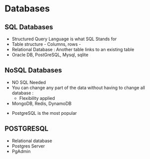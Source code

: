 # Databases

## SQL Databases

- Structured Query Language is what SQL Stands for
- Table structure - Columns, rows -
- Relational Database : Another table links to an existing table
- Oracle DB, PostGreSQL, Mysql, sqlite 


## NoSQL Databases

- NO SQL Needed
- You can change any part of the data without having to change all database : 
    * Flexibility applied
- MongoDB, Redis, DynamoDB


* PostgreSQL is the most popular 

## POSTGRESQL

- Relational database
- Postgres Server
- PgAdmin